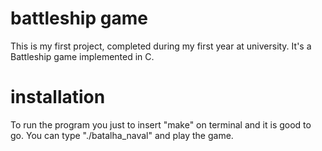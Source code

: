 # battleship game
 This is my first project, completed during my first year at university. It's a Battleship game implemented in C.


# installation
To run the program you just to insert "make" on terminal and it is good to go. You can type "./batalha_naval" and play the game.